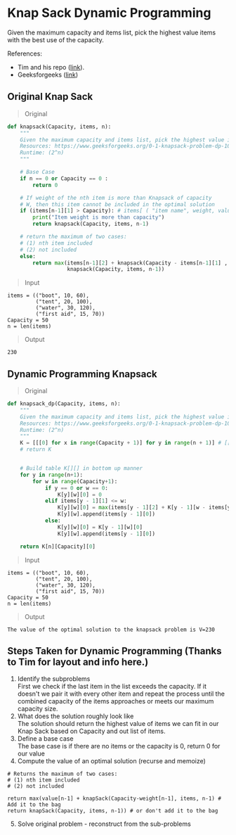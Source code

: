 # Knap Sack Dynamic Programming

Given the maximum capacity and items list, pick the highest value items with the best use of the capacity.

References:
* Tim and his repo ([link](https://github.com/daisukiyo/cs-2.2/blob/master/challenges/challenge-4/Part-1/README.md)).
* Geeksforgeeks ([link](https://www.geeksforgeeks.org/0-1-knapsack-problem-dp-10/))

## Original Knap Sack
> Original
```Python
def knapsack(Capacity, items, n):
    """
    Given the maximum capacity and items list, pick the highest value items with the best use of the capacity.
    Resources: https://www.geeksforgeeks.org/0-1-knapsack-problem-dp-10/
    Runtime: (2^n)
    """

    # Base Case
    if n == 0 or Capacity == 0 :
        return 0

    # If weight of the nth item is more than Knapsack of capacity
    # W, then this item cannot be included in the optimal solution
    if (items[n-1][1] > Capacity): # items[ ( "item name", weight, value ), ...]
        print("Item weight is more than capacity")
        return knapsack(Capacity, items, n-1)

    # return the maximum of two cases:
    # (1) nth item included
    # (2) not included
    else:
        return max(items[n-1][2] + knapsack(Capacity - items[n-1][1] , items, n-1),
                   knapsack(Capacity, items, n-1))
```
> Input
```
items = (("boot", 10, 60),
         ("tent", 20, 100),
         ("water", 30, 120),
         ("first aid", 15, 70))
Capacity = 50
n = len(items)
```

> Output
```
230
```

## Dynamic Programming Knapsack
> Original
```Python
def knapsack_dp(Capacity, items, n):
    """
    Given the maximum capacity and items list, pick the highest value items with the best use of the capacity. Using Dynamic programming.
    Resources: https://www.geeksforgeeks.org/0-1-knapsack-problem-dp-10/
    Runtime: (2^n)
    """
    K = [[[0] for x in range(Capacity + 1)] for y in range(n + 1)] # [[0, ...range(Capacity + 1)], ...range(n + 1)]
    # return K


    # Build table K[][] in bottom up manner
    for y in range(n+1):
        for w in range(Capacity+1):
            if y == 0 or w == 0:
                K[y][w][0] = 0
            elif items[y - 1][1] <= w:
                K[y][w][0] = max(items[y - 1][2] + K[y - 1][w - items[y-1][1]][0],  K[y-1][w][0])
                K[y][w].append(items[y - 1][0])
            else:
                K[y][w][0] = K[y - 1][w][0]
                K[y][w].append(items[y - 1][0])

    return K[n][Capacity][0]
```
> Input
```
items = (("boot", 10, 60),
         ("tent", 20, 100),
         ("water", 30, 120),
         ("first aid", 15, 70))
Capacity = 50
n = len(items)
```

> Output
```
The value of the optimal solution to the knapsack problem is V=230
```

## Steps Taken for Dynamic Programming (Thanks to Tim for layout and info here.)
1. Identify the subproblems</br>
First we check if the last item in the list exceeds the capacity. If it doesn't we pair it with every other item and repeat the process until the combined capacity of the items approaches or meets our maximum capacity size.
1. What does the solution roughly look like</br>
The solution should return the highest value of items we can fit in our Knap Sack based on Capacity and out list of items.
1. Define a base case</br>
The base case is if there are no items or the capacity is 0, return 0 for our value
1. Compute the value of an optimal solution (recurse and memoize)</br>
```
# Returns the maximum of two cases:
# (1) nth item included
# (2) not included

return max(value[n-1] + knapSack(Capacity-weight[n-1], items, n-1) # Add it to the bag
return knapSack(Capacity, items, n-1)) # or don't add it to the bag
```
5. Solve original problem - reconstruct from the sub-problems
